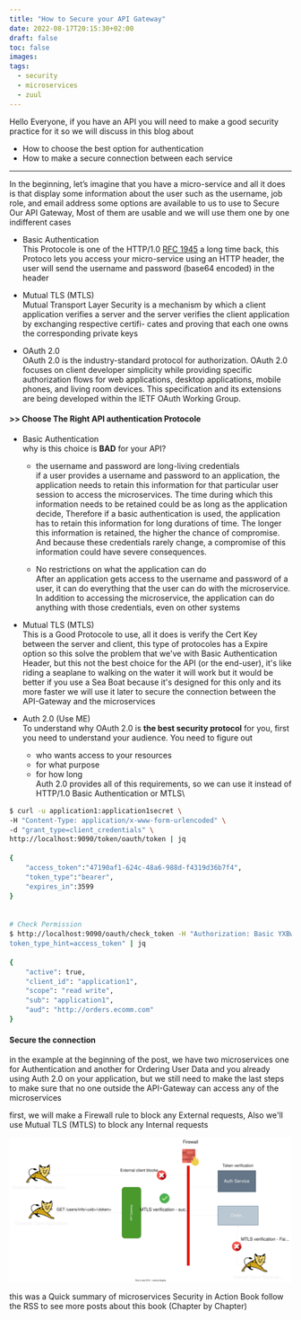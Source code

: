 ```yaml
---
title: "How to Secure your API Gateway"
date: 2022-08-17T20:15:30+02:00
draft: false
toc: false
images:
tags:
  - security
  - microservices
  - zuul
---
```


Hello Everyone, if you have an API you will need to make a good security
practice for it so we will discuss in this blog about
- How to choose the best option for authentication
- How to make a secure connection between each service 
---
In the beginning, let’s imagine that you have a micro-service and all it does
is that display some information about the user such as the username, job role,
and email address some options are available to us to use to Secure Our API
Gateway, Most of them are usable and we will use them one by one indifferent
cases

* Basic Authentication\
This Protocole is one of the HTTP/1.0 [RFC 1945](https://www.rfc-editor.org/rfc/rfc1945.html#section-11.1) a long time back, this Protoco lets you access your
micro-service using an HTTP header, the user will send the username and password
(base64 encoded) in the header

* Mutual TLS (MTLS)\
Mutual Transport Layer Security is a mechanism by which a client application verifies
a server and the server verifies the client application by exchanging respective certifi-
cates and proving that each one owns the corresponding private keys

* OAuth 2.0\
OAuth 2.0 is the industry-standard protocol for authorization. OAuth 2.0 focuses on client developer simplicity while providing specific authorization flows for web applications, desktop applications, mobile phones, and living room devices. This specification and its extensions are being developed within the IETF OAuth Working Group.


#### >> Choose The Right API authentication Protocole


* Basic Authentication\
    why is this choice is **BAD** for your API?

    - the username and password are long-living credentials\
    if a user provides a username and password to an application, the
    application needs to retain this information for that particular user
    session to access the microservices. The time during which this
    information needs to be retained could be as long as the application
    decide, Therefore if a basic authentication is used, the application has
    to retain this information for long durations of time. The longer this
    information is retained, the higher the chance of compromise. And
    because these credentials rarely change, a compromise of this
    information could have severe consequences. 

    - No restrictions on what the application can do\
    After an application gets access to the
    username and password of a user, it can do everything that the user can do with the
    microservice. In addition to accessing the microservice, the application can do
    anything with those credentials, even on other systems


* Mutual TLS (MTLS)\
    This is a Good Protocole to use, all it does is verify the Cert Key between the server and client, this type of protocoles has a Expire option so this solve the problem that we've with Basic Authentication Header, but this not the best choice for the API (or the end-user), it's like riding a seaplane to walking on the water
    it will work but it would be better if you use a Sea Boat because it's designed for this only and its more faster 
    we will use it later to secure the connection between the API-Gateway and the microservices


* Auth 2.0 (Use ME)\
To understand why OAuth 2.0 is **the best security protocol** for you, first you need to understand your audience.
You need to figure out 
    - who wants access to your resources 
    - for what purpose
    - for how long\
Auth 2.0 provides all of this requirements, so we can use it instead of HTTP/1.0 Basic Authentication or MTLS\
```bash
$ curl -u application1:application1secret \
-H "Content-Type: application/x-www-form-urlencoded" \
-d "grant_type=client_credentials" \
http://localhost:9090/token/oauth/token | jq

{
    "access_token":"47190af1-624c-48a6-988d-f4319d36b7f4",
    "token_type":"bearer",
    "expires_in":3599
}


# Check Permission
$ http://localhost:9090/oauth/check_token -H "Authorization: Basic YXBwbGljYXRpb24xOmFwcGxpY2F0aW9uMXNlY3JldA==" -d "token=626e34e6-002d-4d53-9656-9e06a5e7e0dc&
token_type_hint=access_token" | jq

{
    "active": true,
    "client_id": "application1",
    "scope": "read write",
    "sub": "application1",
    "aud": "http://orders.ecomm.com"
}


```


#### Secure the connection 
in the example at the beginning of the post, we have two microservices one for Authentication and another for Ordering User Data and you already using Auth 2.0 on your application, but we still need to make the last steps to make sure that no one outside the API-Gateway can access any of the microservices


first, we will make a Firewall rule to block any External requests, Also we'll use Mutual TLS (MTLS) to block any Internal requests

![micro_png](/images/micro.svg)


this was a Quick summary of microservices Security in Action Book
follow the RSS to see more posts about this book (Chapter by Chapter)

